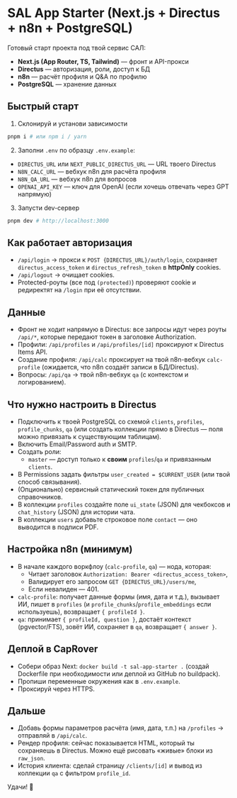 # SAL App Starter (Next.js + Directus + n8n + PostgreSQL)

Готовый старт проекта под твой сервис САЛ:

- **Next.js (App Router, TS, Tailwind)** — фронт и API-прокси
- **Directus** — авторизация, роли, доступ к БД
- **n8n** — расчёт профиля и Q&A по профилю
- **PostgreSQL** — хранение данных

## Быстрый старт

1) Склонируй и установи зависимости
```bash
pnpm i # или npm i / yarn
```

2) Заполни `.env` по образцу `.env.example`:
- `DIRECTUS_URL` или `NEXT_PUBLIC_DIRECTUS_URL` — URL твоего Directus
- `N8N_CALC_URL` — вебхук n8n для расчёта профиля
- `N8N_QA_URL` — вебхук n8n для вопросов
- `OPENAI_API_KEY` — ключ для OpenAI (если хочешь отвечать через GPT напрямую)

3) Запусти dev-сервер
```bash
pnpm dev # http://localhost:3000
```

## Как работает авторизация

- `/api/login` → прокси к `POST {DIRECTUS_URL}/auth/login`, сохраняет `directus_access_token` и `directus_refresh_token` в **httpOnly** cookies.
- `/api/logout` → очищает cookies.
- Protected-роуты (все под `(protected)`) проверяют cookie и редиректят на `/login` при её отсутствии.

## Данные

- Фронт не ходит напрямую в Directus: все запросы идут через роуты `/api/*`, которые передают токен в заголовке Authorization.
- Профили: `/api/profiles` и `/api/profiles/[id]` проксируют к Directus Items API.
- Создание профиля: `/api/calc` проксирует на твой n8n-вебхук `calc-profile` (ожидается, что n8n создаёт записи в БД/Directus).
- Вопросы: `/api/qa` → твой n8n-вебхук `qa` (с контекстом и логированием).

## Что нужно настроить в Directus

- Подключить к твоей PostgreSQL со схемой `clients`, `profiles`, `profile_chunks`, `qa` (или создать коллекции прямо в Directus — поля можно привязать к существующим таблицам).
- Включить Email/Password auth и SMTP.
- Создать роли:
  - `master` — доступ только к **своим** `profiles`/`qa` и привязанным `clients`.
- В Permissions задать фильтры `user_created = $CURRENT_USER` (или твой способ связывания).
- (Опционально) сервисный статический токен для публичных справочников.
- В коллекции `profiles` создайте поле `ui_state` (JSON) для чекбоксов и `chat_history` (JSON) для истории чата.
- В коллекции `users` добавьте строковое поле `contact` — оно выводится в подписи PDF.

## Настройка n8n (минимум)

- В начале каждого воркфлоу (`calc-profile`, `qa`) — нода, которая:
  - Читает заголовок `Authorization: Bearer <directus_access_token>`,
  - Валидирует его запросом `GET {DIRECTUS_URL}/users/me`,
  - Если невалиден — 401.
- `calc-profile`: получает данные формы (имя, дата и т.д.), вызывает ИИ, пишет в `profiles` (и `profile_chunks`/`profile_embeddings` если используешь), возвращает `{ profileId }`.
- `qa`: принимает `{ profileId, question }`, достаёт контекст (pgvector/FTS), зовёт ИИ, сохраняет в `qa`, возвращает `{ answer }`.

## Деплой в CapRover

- Собери образ Next: `docker build -t sal-app-starter .` (создай Dockerfile при необходимости или деплой из GitHub по buildpack).
- Пропиши переменные окружения как в `.env.example`.
- Проксируй через HTTPS.

## Дальше

- Добавь формы параметров расчёта (имя, дата, т.п.) на `/profiles` → отправляй в `/api/calc`.
- Рендер профиля: сейчас показывается HTML, который ты сохраняешь в Directus. Можно ещё рисовать «живые» блоки из `raw_json`.
- История клиента: сделай страницу `/clients/[id]` и вывод из коллекции `qa` с фильтром `profile_id`.

Удачи! 🚀
